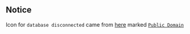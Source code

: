 ## Notice

Icon for `database disconnected` came from [here](https://thenounproject.com/term/api/38239/) marked [`Public Domain`](https://creativecommons.org/publicdomain/zero/1.0/)